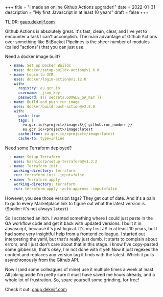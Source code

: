 +++ 
title = "I made an online Github Actions upgrader!"
date = 2022-01-31
description = "My first Javascript in at least 10 years"
draft = false
+++

TL;DR: [gaup.deknijf.com](https://gaup.deknijf.com)

Github Actions is absolutely great. It's fast, clean, clear, and I've yet to encounter a task I 
can't accomplish. The main advantage of Github Actions over something like BitBucket Pipelines is 
the sheer number of modules (called "actions") that you can just use.

Need a docker image built?

```yaml
  - name: Set up Docker Buildx
    uses: docker/setup-buildx-action@v1.6.0
  - name: Login to GCR
    uses: docker/login-action@v1.12.0
    with:
      registry: eu.gcr.io
      username: _json_key
      password: ${{ secrets.GOOGLE_SA_KEY }}
  - name: Build and push run image
    uses: docker/build-push-action@v2.8.0
    with:
      push: true
      tags: |
        eu.gcr.io/<project>/image:${{ github.run_number }}
        eu.gcr.io/<project>/image:latest
      cache-from: eu.gcr.io/<project>/image:latest
      cache-to: type=inline
```
Need some Terraform deployed?

```yaml
  - name: Setup Terraform
    uses: hashicorp/setup-terraform@v1.3.2
  - name: Terraform init
    working-directory: terraform
    run: terraform init -input=false
  - name: Terraform apply
    working-directory: terraform
    run: terraform apply -auto-approve -input=false
```
However, you see those version tags? They get out of date. And it's a pain to go to every
Marketplace link to figure out what the latest version is. (Spoiler: it's not always `latest`)

So I scratched an itch. I wanted something where I could just paste in the GA workflow code and get
it back with updated versions. I built it in Javascript, because it's just logical. It's my first JS
in at least 10 years, but I had some very insightful help from a frontend colleague. I started out
interpreting the yaml, but that's really just dumb. It starts to complain about errors, and I just
don't care about that in this stage. I know I've copy-pasted some gibberish, that's okey, I'm not
done with it yet!
Now it just regexes the content and replaces any version tag it finds with the latest. Which it
pulls asynchronously from the Github API.

Now I (and some colleagues of mine) use it multiple times a week at least. All joking aside I'm 
pretty sure it must have saved me hours already, and a whole lot of frustration.
So, spare yourself some grinding, for free!

Check it out: [gaup.deknijf.com](https://gaup.deknijf.com)